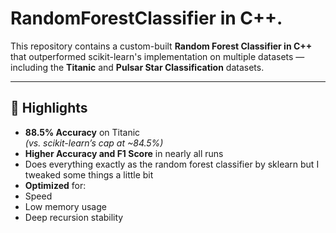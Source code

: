 # RandomForestClassifier in C++.

This repository contains a custom-built **Random Forest Classifier in C++** that outperformed scikit-learn's implementation on multiple datasets — including the **Titanic** and **Pulsar Star Classification** datasets.

---

## 🚀 Highlights

- **88.5% Accuracy** on Titanic  
  *(vs. scikit-learn’s cap at ~84.5%)*
- **Higher Accuracy and F1 Score** in nearly all runs
- Does everything exactly as the random forest classifier by sklearn but I tweaked some things a little bit
-  **Optimized** for:
  - Speed  
  - Low memory usage  
  - Deep recursion stability  
